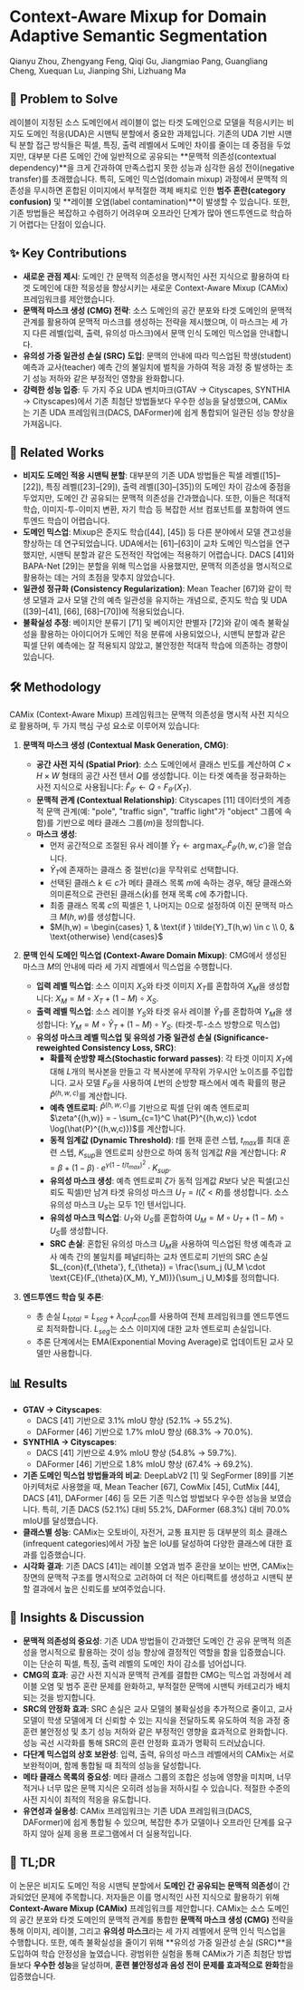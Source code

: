 # Context-Aware Mixup for Domain Adaptive Semantic Segmentation

Qianyu Zhou, Zhengyang Feng, Qiqi Gu, Jiangmiao Pang, Guangliang Cheng, Xuequan Lu, Jianping Shi, Lizhuang Ma

## 🧩 Problem to Solve

레이블이 지정된 소스 도메인에서 레이블이 없는 타겟 도메인으로 모델을 적응시키는 비지도 도메인 적응(UDA)은 시맨틱 분할에서 중요한 과제입니다. 기존의 UDA 기반 시맨틱 분할 접근 방식들은 픽셀, 특징, 출력 레벨에서 도메인 차이를 줄이는 데 중점을 두었지만, 대부분 다른 도메인 간에 일반적으로 공유되는 **문맥적 의존성(contextual dependency)**을 크게 간과하여 만족스럽지 못한 성능과 심각한 음성 전이(negative transfer)를 초래했습니다. 특히, 도메인 믹스업(domain mixup) 과정에서 문맥적 의존성을 무시하면 혼합된 이미지에서 부적절한 객체 배치로 인한 **범주 혼란(category confusion)** 및 **레이블 오염(label contamination)**이 발생할 수 있습니다. 또한, 기존 방법들은 복잡하고 수렴하기 어려우며 오프라인 단계가 많아 엔드투엔드로 학습하기 어렵다는 단점이 있습니다.

## ✨ Key Contributions

* **새로운 관점 제시**: 도메인 간 문맥적 의존성을 명시적인 사전 지식으로 활용하여 타겟 도메인에 대한 적응성을 향상시키는 새로운 Context-Aware Mixup (CAMix) 프레임워크를 제안했습니다.
* **문맥적 마스크 생성 (CMG) 전략**: 소스 도메인의 공간 분포와 타겟 도메인의 문맥적 관계를 활용하여 문맥적 마스크를 생성하는 전략을 제시했으며, 이 마스크는 세 가지 다른 레벨(입력, 출력, 유의성 마스크)에서 문맥 인식 도메인 믹스업을 안내합니다.
* **유의성 가중 일관성 손실 (SRC) 도입**: 문맥의 안내에 따라 믹스업된 학생(student) 예측과 교사(teacher) 예측 간의 불일치에 벌칙을 가하여 적응 과정 중 발생하는 초기 성능 저하와 같은 부정적인 영향을 완화합니다.
* **강력한 성능 입증**: 두 가지 주요 UDA 벤치마크(GTAV $\rightarrow$ Cityscapes, SYNTHIA $\rightarrow$ Cityscapes)에서 기존 최첨단 방법들보다 우수한 성능을 달성했으며, CAMix는 기존 UDA 프레임워크(DACS, DAFormer)에 쉽게 통합되어 일관된 성능 향상을 가져옵니다.

## 📎 Related Works

* **비지도 도메인 적응 시맨틱 분할**: 대부분의 기존 UDA 방법들은 픽셀 레벨([15]–[22]), 특징 레벨([23]–[29]), 출력 레벨([30]–[35])의 도메인 차이 감소에 중점을 두었지만, 도메인 간 공유되는 문맥적 의존성을 간과했습니다. 또한, 이들은 적대적 학습, 이미지-투-이미지 변환, 자기 학습 등 복잡한 서브 컴포넌트를 포함하여 엔드투엔드 학습이 어렵습니다.
* **도메인 믹스업**: Mixup은 준지도 학습([44], [45]) 등 다른 분야에서 모델 견고성을 향상하는 데 연구되었습니다. UDA에서는 [61]–[63]이 교차 도메인 믹스업을 연구했지만, 시맨틱 분할과 같은 도전적인 작업에는 적용하기 어렵습니다. DACS [41]와 BAPA-Net [29]는 분할을 위해 믹스업을 사용했지만, 문맥적 의존성을 명시적으로 활용하는 데는 거의 초점을 맞추지 않았습니다.
* **일관성 정규화 (Consistency Regularization)**: Mean Teacher [67]와 같이 학생 모델과 교사 모델 간의 예측 일관성을 유지하는 개념으로, 준지도 학습 및 UDA ([39]–[41], [66], [68]–[70])에 적용되었습니다.
* **불확실성 추정**: 베이지안 분류기 [71] 및 베이지안 판별자 [72]와 같이 예측 불확실성을 활용하는 아이디어가 도메인 적응 분류에 사용되었으나, 시맨틱 분할과 같은 픽셀 단위 예측에는 잘 적용되지 않았고, 불안정한 적대적 학습에 의존하는 경향이 있습니다.

## 🛠️ Methodology

CAMix (Context-Aware Mixup) 프레임워크는 문맥적 의존성을 명시적 사전 지식으로 활용하며, 두 가지 핵심 구성 요소로 이루어져 있습니다:

1. **문맥적 마스크 생성 (Contextual Mask Generation, CMG)**:
    * **공간 사전 지식 (Spatial Prior)**: 소스 도메인에서 클래스 빈도를 계산하여 $C \times H \times W$ 형태의 공간 사전 텐서 $Q$를 생성합니다. 이는 타겟 예측을 정규화하는 사전 지식으로 사용됩니다: $\hat{F}_{\theta'} \leftarrow Q \circ F_{\theta'}(X_T)$.
    * **문맥적 관계 (Contextual Relationship)**: Cityscapes [11] 데이터셋의 계층적 문맥 관계(예: "pole", "traffic sign", "traffic light"가 "object" 그룹에 속함)를 기반으로 메타 클래스 그룹($m$)을 정의합니다.
    * **마스크 생성**:
        * 먼저 공간적으로 조절된 유사 레이블 $\tilde{Y}_T \leftarrow \arg \max_{c'} \hat{F}_{\theta'}(h,w,c')$을 얻습니다.
        * $\tilde{Y}_T$에 존재하는 클래스 중 절반($c$)을 무작위로 선택합니다.
        * 선택된 클래스 $k \in c$가 메타 클래스 목록 $m$에 속하는 경우, 해당 클래스와 의미론적으로 관련된 클래스($\tilde{k}$)를 현재 목록 $c$에 추가합니다.
        * 최종 클래스 목록 $c$의 픽셀은 1, 나머지는 0으로 설정하여 이진 문맥적 마스크 $M(h,w)$를 생성합니다.
        * $M(h,w) = \begin{cases} 1, & \text{if } \tilde{Y}_T(h,w) \in c \\ 0, & \text{otherwise} \end{cases}$

2. **문맥 인식 도메인 믹스업 (Context-Aware Domain Mixup)**:
    CMG에서 생성된 마스크 $M$의 안내에 따라 세 가지 레벨에서 믹스업을 수행합니다.
    * **입력 레벨 믹스업**: 소스 이미지 $X_S$와 타겟 이미지 $X_T$를 혼합하여 $X_M$을 생성합니다: $X_M = M \circ X_T + (1-M) \circ X_S$.
    * **출력 레벨 믹스업**: 소스 레이블 $Y_S$와 타겟 유사 레이블 $\hat{Y}_T$를 혼합하여 $Y_M$을 생성합니다: $Y_M = M \circ \hat{Y}_T + (1-M) \circ Y_S$. (타겟-투-소스 방향으로 믹스업)
    * **유의성 마스크 레벨 믹스업 및 유의성 가중 일관성 손실 (Significance-reweighted Consistency Loss, SRC)**:
        * **확률적 순방향 패스(Stochastic forward passes)**: 각 타겟 이미지 $X_T$에 대해 $L$개의 복사본을 만들고 각 복사본에 무작위 가우시안 노이즈를 주입합니다. 교사 모델 $F_{\theta'}$을 사용하여 $L$번의 순방향 패스에서 예측 확률의 평균 $\hat{P}^{(h,w,c)}$를 계산합니다.
        * **예측 엔트로피**: $\hat{P}^{(h,w,c)}$를 기반으로 픽셀 단위 예측 엔트로피 $\zeta^{(h,w)} = - \sum_{c=1}^C \hat{P}^{(h,w,c)} \cdot \log(\hat{P}^{(h,w,c)})$를 계산합니다.
        * **동적 임계값 (Dynamic Threshold)**: $t$를 현재 훈련 스텝, $t_{max}$를 최대 훈련 스텝, $K_{sup}$을 엔트로피 상한으로 하여 동적 임계값 $R$을 계산합니다: $R = \beta + (1-\beta) \cdot e^{\gamma(1-t/t_{max})^2} \cdot K_{sup}$.
        * **유의성 마스크 생성**: 예측 엔트로피 $\zeta$가 동적 임계값 $R$보다 낮은 픽셀(고신뢰도 픽셀)만 남겨 타겟 유의성 마스크 $U_T = I(\zeta < R)$를 생성합니다. 소스 유의성 마스크 $U_S$는 모두 1인 텐서입니다.
        * **유의성 마스크 믹스업**: $U_T$와 $U_S$를 혼합하여 $U_M = M \circ U_T + (1-M) \circ U_S$를 생성합니다.
        * **SRC 손실**: 혼합된 유의성 마스크 $U_M$을 사용하여 믹스업된 학생 예측과 교사 예측 간의 불일치를 페널티하는 교차 엔트로피 기반의 SRC 손실 $L_{con}(f_{\theta'}, f_{\theta}) = \frac{\sum_j (U_M \cdot \text{CE}(F_{\theta}(X_M), Y_M))}{\sum_j U_M}$를 정의합니다.

3. **엔드투엔드 학습 및 추론**:
    * 총 손실 $L_{total} = L_{seg} + \lambda_{con} L_{con}$를 사용하여 전체 프레임워크를 엔드투엔드로 최적화합니다. $L_{seg}$는 소스 이미지에 대한 교차 엔트로피 손실입니다.
    * 추론 단계에서는 EMA(Exponential Moving Average)로 업데이트된 교사 모델만 사용합니다.

## 📊 Results

* **GTAV $\rightarrow$ Cityscapes**:
  * DACS [41] 기반으로 3.1% mIoU 향상 (52.1% $\rightarrow$ 55.2%).
  * DAFormer [46] 기반으로 1.7% mIoU 향상 (68.3% $\rightarrow$ 70.0%).
* **SYNTHIA $\rightarrow$ Cityscapes**:
  * DACS [41] 기반으로 4.9% mIoU 향상 (54.8% $\rightarrow$ 59.7%).
  * DAFormer [46] 기반으로 1.8% mIoU 향상 (67.4% $\rightarrow$ 69.2%).
* **기존 도메인 믹스업 방법들과의 비교**: DeepLabV2 [1] 및 SegFormer [89]를 기본 아키텍처로 사용했을 때, Mean Teacher [67], CowMix [45], CutMix [44], DACS [41], DAFormer [46] 등 모든 기존 믹스업 방법보다 우수한 성능을 보였습니다. 특히, 기존 DACS (52.1%) 대비 55.2%, DAFormer (68.3%) 대비 70.0% mIoU를 달성했습니다.
* **클래스별 성능**: CAMix는 오토바이, 자전거, 교통 표지판 등 대부분의 희소 클래스(infrequent categories)에서 가장 높은 IoU를 달성하여 다양한 클래스에 대한 효과를 입증했습니다.
* **시각화 결과**: 기존 DACS [41]는 레이블 오염과 범주 혼란을 보이는 반면, CAMix는 장면의 문맥적 구조를 명시적으로 고려하여 더 적은 아티팩트를 생성하고 시맨틱 분할 결과에서 높은 신뢰도를 보여주었습니다.

## 🧠 Insights & Discussion

* **문맥적 의존성의 중요성**: 기존 UDA 방법들이 간과했던 도메인 간 공유 문맥적 의존성을 명시적으로 활용하는 것이 성능 향상에 결정적인 역할을 함을 입증했습니다. 이는 단순히 픽셀, 특징, 출력 레벨의 도메인 차이 감소를 넘어섭니다.
* **CMG의 효과**: 공간 사전 지식과 문맥적 관계를 결합한 CMG는 믹스업 과정에서 레이블 오염 및 범주 혼란 문제를 완화하고, 부적절한 문맥에 시맨틱 카테고리가 배치되는 것을 방지합니다.
* **SRC의 안정화 효과**: SRC 손실은 교사 모델의 불확실성을 추가적으로 줄이고, 교사 모델이 학생 모델에게 더 신뢰할 수 있는 지식을 전달하도록 유도하여 적응 과정 중 훈련 불안정성 및 초기 성능 저하와 같은 부정적인 영향을 효과적으로 완화합니다. 성능 곡선 시각화를 통해 SRC의 훈련 안정화 효과가 명확히 드러났습니다.
* **다단계 믹스업의 상호 보완성**: 입력, 출력, 유의성 마스크 레벨에서의 CAMix는 서로 보완적이며, 함께 통합될 때 최적의 성능을 달성합니다.
* **메타 클래스 목록의 중요성**: 메타 클래스 그룹의 조합은 성능에 영향을 미치며, 너무 적거나 너무 많은 문맥 지식은 오히려 성능을 저하시킬 수 있습니다. 적절한 수준의 사전 지식이 최적의 적응을 유도합니다.
* **유연성과 실용성**: CAMix 프레임워크는 기존 UDA 프레임워크(DACS, DAFormer)에 쉽게 통합될 수 있으며, 복잡한 추가 모델이나 오프라인 단계를 요구하지 않아 실제 응용 프로그램에서 더 실용적입니다.

## 📌 TL;DR

이 논문은 비지도 도메인 적응 시맨틱 분할에서 **도메인 간 공유되는 문맥적 의존성**이 간과되었던 문제에 주목합니다. 저자들은 이를 명시적인 사전 지식으로 활용하기 위해 **Context-Aware Mixup (CAMix)** 프레임워크를 제안합니다. CAMix는 소스 도메인의 공간 분포와 타겟 도메인의 문맥적 관계를 통합한 **문맥적 마스크 생성 (CMG)** 전략을 통해 이미지, 레이블, 그리고 **유의성 마스크**라는 세 가지 레벨에서 문맥 인식 믹스업을 수행합니다. 또한, 예측 불확실성을 줄이기 위해 **유의성 가중 일관성 손실 (SRC)**을 도입하여 학습 안정성을 높였습니다. 광범위한 실험을 통해 CAMix가 기존 최첨단 방법들보다 **우수한 성능**을 달성하며, **훈련 불안정성과 음성 전이 문제를 효과적으로 완화**함을 입증했습니다.

